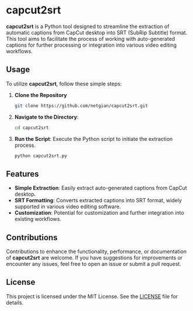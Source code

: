 # capcut2srt

**capcut2srt** is a Python tool designed to streamline the extraction of automatic captions from CapCut desktop into SRT (SubRip Subtitle) format. This tool aims to facilitate the process of working with auto-generated captions for further processing or integration into various video editing workflows.

## Usage

To utilize **capcut2srt**, follow these simple steps:

1. **Clone the Repository**

    ```bash
    git clone https://github.com/netgian/capcut2srt.git
    ```

2. **Navigate to the Directory**:

    ```bash
    cd capcut2srt
    ```

3. **Run the Script**: Execute the Python script to initiate the extraction process.

    ```bash
    python capcut2srt.py
    ```

## Features

- **Simple Extraction**: Easily extract auto-generated captions from CapCut desktop.
- **SRT Formatting**: Converts extracted captions into SRT format, widely supported in various video editing software.
- **Customization**: Potential for customization and further integration into existing workflows.
  
## Contributions

Contributions to enhance the functionality, performance, or documentation of **capcut2srt** are welcome. If you have suggestions for improvements or encounter any issues, feel free to open an issue or submit a pull request.

## License

This project is licensed under the MIT License. See the [LICENSE](LICENSE) file for details.
